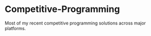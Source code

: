 # Competitive-Programming
Most of my recent competitive programming solutions across major platforms.
